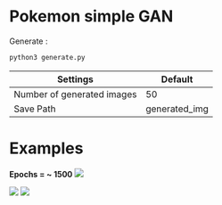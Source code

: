 # Pokemon simple GAN

Generate :
```sh
python3 generate.py
 ```
| Settings | Default |
| ------ | ------ |
| Number of generated images | 50|
| Save Path | generated_img|



# Examples 
**Epochs =  ~ 1500**
<image src="https://github.com/nvrxq/vkGAN/blob/main/result/1.jpg?raw=true">

<image src="https://github.com/nvrxq/vkGAN/blob/main/result/67.png?raw=true">

<image src="https://github.com/nvrxq/vkGAN/blob/main/result/33.png?raw=true">


